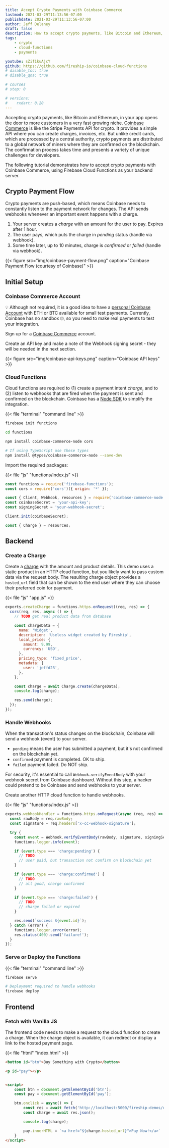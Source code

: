 ```yaml
---
title: Accept Crypto Payments with Coinbase Commerce
lastmod: 2021-03-29T11:13:56-07:00
publishdate: 2021-03-29T11:13:56-07:00
author: Jeff Delaney
draft: false
description: How to accept crypto payments, like Bitcoin and Ethereum, from your web app with Coinbase & Firebase Cloud Functions
tags: 
    - crypto
    - cloud-functions
    - payments

youtube: sZif1kuAjcY
github: https://github.com/fireship-io/coinbase-cloud-functions
# disable_toc: true
# disable_qna: true

# courses
# step: 0

# versions:
#    rxdart: 0.20
---
```


Accepting crypto payments, like Bitcoin and Ethereum, in your app opens the door to more customers in a very fast growing niche. [Coinbase Commerce](https://commerce.coinbase.com/?lang=en) is like the Stripe Payments API for crypto. It provides a simple API where you can create charges, invoices, etc. But unlike credit cards, which are processed by a central authority, crypto payments are distributed to a global network of miners where they are confirmed on the blockchain. The  confirmation process takes time and presents a variety of unique challenges for developers. 

The following tutorial demonstrates how to accept crypto payments with Coinbase Commerce, using Firebase Cloud Functions as your backend server. 

## Crypto Payment Flow

Crypto payments are push-based, which means Coinbase needs to constantly listen to the payment network for changes. The API sends webhooks whenever an important event happens with a charge. 

1. Your server creates a *charge* with an amount for the user to pay. Expires after 1 hour.  
2. The user pays, which puts the charge in *pending* status (handle via webhook). 
3. Some time later, up to 10 minutes, charge is *confirmed* or *failed* (handle via webhook). 


{{< figure src="img/coinbase-payment-flow.png" caption="Coinbase Payment Flow (courtesy of Coinbase)" >}}

## Initial Setup 

### Coinbase Commerce Account

💡 Although not required, it is a good idea to have a [personal Coinbase Account](https://fireship.page.link/coinbase) with ETH or BTC available for small test payments. Currently, Coinbase has no sandbox 🙄, so you need to make real payments to test your integration.

Sign up for a [Coinbase Commerce](https://commerce.coinbase.com/) account. 

Create an API key and make a note of the Webhook signing secret - they will be needed in the next section. 

{{< figure src="img/coinbase-api-keys.png" caption="Coinbase API keys" >}}



### Cloud Functions

Cloud functions are required to (1) create a payment intent *charge*, and to (2) listen to webhooks that are fired when the payment is sent and confirmed on the blockchain. Coinbase has a [Node SDK](https://github.com/coinbase/coinbase-commerce-node) to simplify the integration. 

{{< file "terminal" "command line" >}}
```bash
firebase init functions

cd functions

npm install coinbase-commerce-node cors

# If using TypeScript use these types
npm install @types/coinbase-commerce-node --save-dev
```

Import the required packages:

{{< file "js" "functions/index.js" >}}
```javascript
const functions = require('firebase-functions');
const cors = require('cors')({ origin: '*' });

const { Client, Webhook, resources } = require('coinbase-commerce-node');
const coinbaseSecret = 'your-api-key';
const signingSecret = 'your-webhook-secret';

Client.init(coinbaseSecret);

const { Charge } = resources;
```

## Backend

### Create a Charge

Create a [charge](https://commerce.coinbase.com/docs/api/#charges) with the amount and product details. This demo uses a static product in an HTTP cloud function, but you likely want to pass custom data via the request body. The resulting charge object provides a `hosted_url` field that can be shown to the end user where they can choose their preferred coin for payment. 

{{< file "js" "app.js" >}}
```javascript
exports.createCharge = functions.https.onRequest((req, res) => {
  cors(req, res, async () => {
    // TODO get real product data from database

    const chargeData = {
      name: 'Widget',
      description: 'Useless widget created by Fireship',
      local_price: {
        amount: 9.99,
        currency: 'USD',
      },
      pricing_type: 'fixed_price',
      metadata: {
        user: 'jeffd23',
      },
    };

    const charge = await Charge.create(chargeData);
    console.log(charge);

    res.send(charge);
  });
});
```

### Handle Webhooks

When the transaction's status changes on the blockchain, Coinbase will send a webhook (event) to your server. 

- `pending` means the user has submitted a payment, but it's not confirmed on the blockchain yet. 
- `confirmed` payment is completed. OK to ship. 
- `failed` payment failed. Do NOT ship. 

For security, it's essential to call `Webhook.verifyEventBody` with your webhook secret from Coinbase dashboard. Without this step, a hacker could pretend to be Coinbase and send webhooks to your server.  

Create another HTTP cloud function to handle webhooks. 

{{< file "js" "functions/index.js" >}}
```javascript
exports.webhookHandler = functions.https.onRequest(async (req, res) => {
  const rawBody = req.rawBody;
  const signature = req.headers['x-cc-webhook-signature'];

  try {
    const event = Webhook.verifyEventBody(rawBody, signature, signingSecret);
    functions.logger.info(event);

    if (event.type === 'charge:pending') {
      // TODO
      // user paid, but transaction not confirm on blockchain yet
    }

    if (event.type === 'charge:confirmed') {
      // TODO
      // all good, charge confirmed
    }

    if (event.type === 'charge:failed') {
      // TODO
      // charge failed or expired
    }

    res.send(`success ${event.id}`);
  } catch (error) {
    functions.logger.error(error);
    res.status(400).send('failure!');
  }
});

```

### Serve or Deploy the Functions

{{< file "terminal" "command line" >}}
```bash
firebase serve

# Deployment required to handle webhooks
firebase deploy
```

## Frontend

### Fetch with Vanilla JS

The frontend code needs to make a request to the cloud function to create a charge. When the charge object is available, it can redirect or display a link to the hosted payment page. 

{{< file "html" "index.html" >}}
```html
<button id="btn">Buy Something with Crypto</button>

<p id="pay"></p>


<script>
    const btn = document.getElementById('btn');
    const pay = document.getElementById('pay');

    btn.onclick = async() => {
        const res = await fetch('http://localhost:5000/fireship-demos/us-central1/createCharge');
        const charge = await res.json();

        console.log(charge);

        pay.innerHTML = `<a href="${charge.hosted_url}">Pay Now!</a>`
    }
</script>
```

